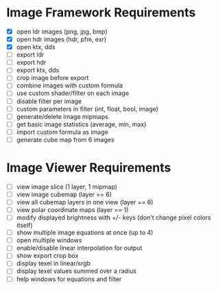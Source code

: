 # Image Framework Requirements

- [x] open ldr images (png, jpg, bmp)
- [x] open hdr images (hdr, pfm, exr)
- [x] open ktx, dds
- [ ] export ldr
- [ ] export hdr
- [ ] export ktx, dds
- [ ] crop image before export
- [ ] combine images with custom formula
- [ ] use custom shader/filter on each image
- [ ] disable filter per image
- [ ] custom parameters in filter (int, float, bool, image)
- [ ] generate/delete image mipmaps
- [ ] get basic image statistics (average, min, max)
- [ ] import custom formula as image
- [ ] generate cube map from 6 images

# Image Viewer Requirements

- [ ] view image slice (1 layer, 1 mipmap)
- [ ] view image cubemap (layer == 6)
- [ ] view all cubemap layers in one view (layer == 6)
- [ ] view polar coordinate maps (layer == 1)
- [ ] modify displayed brightness with +/- keys (don't change pixel colors itself)
- [ ] show multiple image equations at once (up to 4)
- [ ] open multiple windows
- [ ] enable/disable linear interpolation for output
- [ ] show export crop box
- [ ] display texel in linear/srgb
- [ ] display texel values summed over a radius
- [ ] help windows for equations and filter